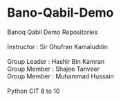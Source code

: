 # Bano-Qabil-Demo
Banoq Qabil Demo Repositories
<br>
<br>
Instructor : Sir Ghufran Kamaluddin
<br>
<br>
Group Leader : Hashir Bin Kamran
<br>
Group Member : Shajee Tanveer
<br>
Group Member : Muhammad Hussain
<br>
<br>
Python CIT 8 to 10

